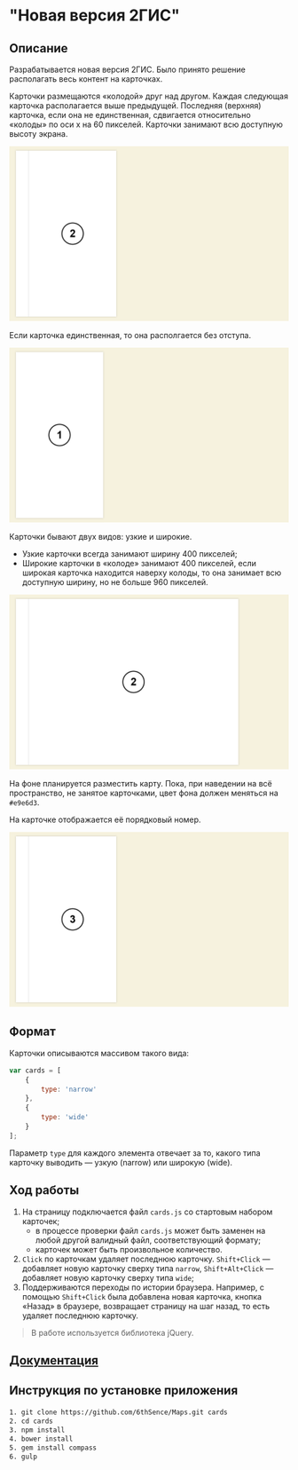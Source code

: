 # "Новая версия 2ГИС"

## Описание

Разрабатывается новая версия 2ГИС. Было принято решение располагать весь контент на карточках.

Карточки размещаются «колодой» друг над другом. Каждая следующая карточка располагается выше предыдущей. Последняя (верхняя) карточка, если она не единственная, сдвигается относительно «колоды» по оси x на 60 пикселей. Карточки занимают всю доступную высоту экрана.

![Две карточки](https://github.com/6thSence/Maps/raw/master/images/narrow-narrow.png)

Если карточка единственная, то она располгается без отступа.

![Одна карточка](https://github.com/6thSence/Maps/raw/master/images/single-narrow-card.png)

Карточки бывают двух видов: узкие и широкие.

* Узкие карточки всегда занимают ширину 400 пикселей;
* Широкие карточки в «колоде» занимают 400 пикселей, если широкая карточка находится наверху колоды, то она занимает всю доступную ширину, но не больше 960 пикселей.

![Две карточки, последняя — широкая](https://github.com/6thSence/Maps/raw/master/images/narrow-wide.png)

На фоне планируется разместить карту. Пока, при наведении на всё пространство, не занятое карточками, цвет фона должен меняться на `#e9e6d3`.

На карточке отображается её порядковый номер.

![Одна карточка](https://github.com/6thSence/Maps/raw/master/images/narrow-wide-narrow.png)

## Формат

Карточки описываются массивом такого вида:

```js
var cards = [
    {
        type: 'narrow'
    },
    {
        type: 'wide'
    }
];
```

Параметр `type` для каждого элемента отвечает за то, какого типа карточку выводить — узкую (narrow) или широкую (wide).

## Ход работы

1. На страницу подключается файл `cards.js` со стартовым набором карточек;
    * в процессе проверки файл `cards.js` может быть заменен на любой другой валидный файл, соответствующий формату;
    * карточек может быть произвольное количество.
2. `Click` по карточкам удаляет последнюю карточку. `Shift+Click` — добавляет новую карточку сверху типа `narrow`, `Shift+Alt+Click` — добавляет новую карточку сверху типа `wide`;
3. Поддерживаются переходы по истории браузера. Например, с помощью `Shift+Click` была добавлена новая карточка, кнопка «Назад» в браузере, возвращает страницу на шаг назад, то есть удаляет последнюю карточку.

> В работе используется библиотека jQuery.

## [Документация](https://github.com/6thSence/Maps/blob/master/Documentation.md)

## Инструкция по установке приложения 

```
1. git clone https://github.com/6thSence/Maps.git cards
2. cd cards
3. npm install
4. bower install
5. gem install compass
6. gulp
```